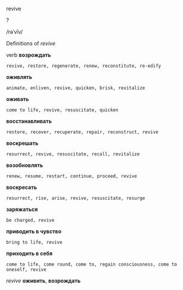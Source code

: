 revive

?

/rəˈvīv/

Definitions of _revive_

verb
**возрождать**

    revive, restore, regenerate, renew, reconstitute, re-edify
**оживлять**

    animate, enliven, revive, quicken, brisk, revitalize
**оживать**

    come to life, revive, resuscitate, quicken
**восстанавливать**

    restore, recover, recuperate, repair, reconstruct, revive
**воскрешать**

    resurrect, revive, resuscitate, recall, revitalize
**возобновлять**

    renew, resume, restart, continue, proceed, revive
**воскресать**

    resurrect, rise, arise, revive, resuscitate, resurge
**заряжаться**

    be charged, revive
**приводить в чувство**

    bring to life, revive
**приходить в себя**

    come to life, come round, come to, regain consciousness, come to oneself, revive

_revive_
**оживить**, **возрождать**